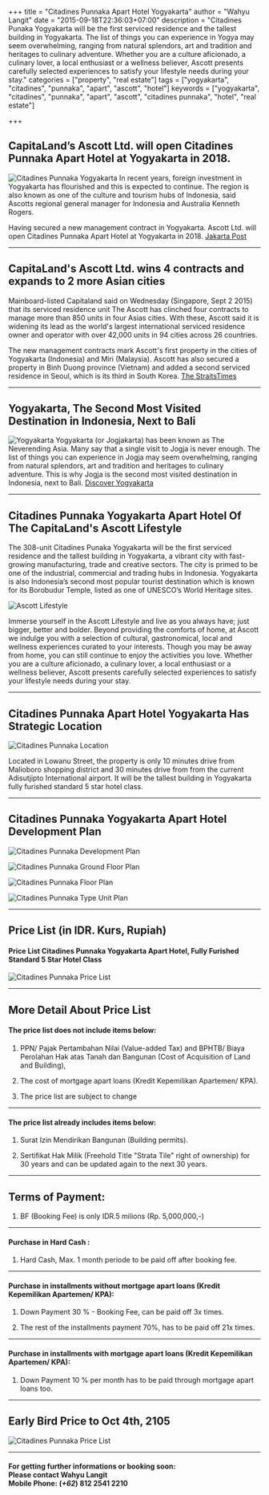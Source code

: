 +++
title = "Citadines Punnaka Apart Hotel Yogyakarta"
author = "Wahyu Langit"
date = "2015-09-18T22:36:03+07:00"
description = "Citadines Punaka Yogyakarta will be the first serviced residence and the tallest building in Yogyakarta. The list of things you can experience in Yogya may seem overwhelming, ranging from natural splendors, art and tradition and heritages to culinary adventure. Whether you are a culture aficionado, a culinary lover, a local enthusiast or a wellness believer, Ascott presents carefully selected experiences to satisfy your lifestyle needs during your stay."
categories = ["property", "real estate"]
tags = ["yogyakarta", "citadines", "punnaka", "apart", "ascott", "hotel"]
keywords = ["yogyakarta", "citadines", "punnaka", "apart", "ascott", "citadines punnaka", "hotel", "real estate"]

+++

## CapitaLand’s Ascott Ltd. will open Citadines Punnaka Apart Hotel at Yogyakarta in 2018.
![Citadines Punnaka Yogyakarta](https://lh3.googleusercontent.com/-CZwFyLs7oSU/VgkHETimP6I/AAAAAAAAAzE/uIH9OWf242k/s2048-Ic42/citadines-punnaka-yogyakarta.jpg) 
In recent years, foreign investment in Yogyakarta has flourished and this is expected to continue. The region is also known as one of the culture and tourism hubs of Indonesia, said Ascotts regional general manager for Indonesia and Australia Kenneth Rogers. 

Having secured a new management contract in Yogyakarta. Ascott Ltd. will open Citadines Punnaka Apart Hotel at Yogyakarta in 2018. [Jakarta Post](http://www.pressreader.com/indonesia/the-jakarta-post/20150907/282531542173808/TextView)

***

## CapitaLand's Ascott Ltd. wins 4 contracts and expands to 2 more Asian cities
Mainboard-listed Capitaland said on Wednesday (Singapore, Sept 2 2015) that its serviced residence unit The Ascott has clinched four contracts to manage more than 850 units in four Asias cities. With these, Ascott said it is widening its lead as the world's largest international serviced residence owner and operator with over 42,000 units in 94 cities across 26 countries.

The new management contracts mark Ascott's first property in the cities of Yogyakarta (Indonesia) and Miri (Malaysia). Ascott has also secured a property in Binh Duong province (Vietnam) and added a second serviced residence in Seoul, which is its third in South Korea. [The StraitsTimes](http://www.straitstimes.com/business/companies-markets/capitalands-ascott-wins-4-contracts-and-expands-to-2-more-asian-cities)

***

## Yogyakarta, The Second Most Visited Destination in Indonesia, Next to Bali
![Yogyakarta](https://lh3.googleusercontent.com/-OG2xnR_sfPw/VgkHEXym_aI/AAAAAAAAAzE/_ABYBGLxucI/s2048-Ic42/yogyakarta.jpg)
Yogyakarta (or Jogjakarta) has been known as The Neverending Asia. Many say that a single visit to Jogja is never enough. The list of things you can experience in Jogja may seem overwhelming, ranging from natural splendors, art and tradition and heritages to culinary adventure. This is why Jogja is the second most visited destination in Indonesia, next to Bali. [Discover Yogyakarta](http://www.indonesia.travel/id/discover-indonesia/region-detail/33/di-yogyakarta)

*****

## Citadines Punnaka Yogyakarta Apart Hotel Of The CapitaLand's Ascott Lifestyle
The 308-unit Citadines Punaka Yogyakarta will be the first serviced residence and the tallest building in Yogyakarta, a vibrant city with fast-growing manufacturing, trade and creative sectors. The city is primed to be one of the industrial, commercial and trading hubs in Indonesia. Yogyakarta is also Indonesia’s second most popular tourist destination which is known for its Borobudur Temple, listed as one of UNESCO’s World Heritage sites. 

![Ascott Lifestyle](https://lh3.googleusercontent.com/-m50OPESTyQg/VgkHEeceVtI/AAAAAAAAAzE/AP0LgTNy55c/s2048-Ic42/ascott-lifestyle.jpg)

Immerse yourself in the Ascott Lifestyle and live as you always have; just bigger, better and bolder. Beyond providing the comforts of home, at Ascott we indulge you with a selection of cultural, gastronomical, local and wellness experiences curated to your interests. Though you may be away from home, you can still continue to enjoy the activities you love. Whether you are a culture aficionado, a culinary lover, a local enthusiast or a wellness believer, Ascott presents carefully selected experiences to satisfy your lifestyle needs during your stay.

***

## Citadines Punnaka Apart Hotel Yogyakarta Has Strategic Location 
![Citadines Punnaka Location](https://lh3.googleusercontent.com/-JQ-4f4tfeJc/VgkHEaXXVyI/AAAAAAAAAzE/aCSlxuLsU2Q/s2048-Ic42/citadines-punnaka-location.jpg)

Located in Lowanu Street, the property is only 10 minutes drive from Malioboro shopping district and 30 minutes drive from from the current Adisutjipto International airport. It will be the tallest building in Yogyakarta fully furished standard 5 star hotel class.

***

## Citadines Punnaka Yogyakarta Apart Hotel Development Plan 
![Citadines Punnaka Development Plan](https://lh3.googleusercontent.com/-bL_odO-FQxU/VgkHEXaXq8I/AAAAAAAAAzE/uALPwRAhd2o/s2048-Ic42/citadines-punnaka-development-plan.jpg)

![Citadines Punnaka Ground Floor Plan](https://lh3.googleusercontent.com/-YvE9-n33O1w/VgkHETMMJaI/AAAAAAAAAzE/YuSaLzy_bA4/s2048-Ic42/citadines-punnaka-ground-floor-plan.jpg)

![Citadines Punnaka Floor Plan](https://lh3.googleusercontent.com/-Y2XAnPyYJn8/VgkHET4wlCI/AAAAAAAAAzE/YeLjRC2PNyM/s2048-Ic42/citadines-punnaka-floor-plan.jpg)

![Citadines Punnaka Type Unit Plan](https://lh3.googleusercontent.com/-mB-LJBg6l9g/VgkHEVOlZEI/AAAAAAAAAzE/5iiYBy0szGk/s2048-Ic42/citadines-punnaka-type-unit.jpg)

***

## Price List (in IDR. Kurs, Rupiah)
#### Price List Citadines Punnaka Yogyakarta Apart Hotel, Fully Furished Standard 5 Star Hotel Class
![Citadines Punnaka Price List](https://lh3.googleusercontent.com/-FJPP915VY4Q/VhVjWwcF3TI/AAAAAAAAA0c/6yfr8ebCLsY/s2048-Ic42/price-list-citadines-punnaka.jpg)

***

## More Detail About Price List 
#### The price list does not include items below:
1. PPN/ Pajak Pertambahan Nilai (Value-added Tax) and BPHTB/ Biaya Perolahan Hak atas Tanah dan Bangunan (Cost of Acquisition of Land and Building),

2. The cost of mortgage apart loans (Kredit Kepemilikan Apartemen/ KPA).

3. The price list are subject to change

***

#### The price list already includes items below:

1. Surat Izin Mendirikan Bangunan (Building permits).

2. Sertifikat Hak Milik (Freehold Title "Strata Tile" right of ownership) for 30 years and can be updated again to the next 30 years.

***

## Terms of Payment:
1. BF (Booking Fee) is only IDR.5 milions (Rp. 5,000,000,-)

***

#### Purchase in Hard Cash : 
1. Hard Cash, Max. 1 month periode to be paid off after booking fee.

***

#### Purchase in installments without mortgage apart loans (Kredit Kepemilikan Apartemen/ KPA):

1.  Down Payment  30 % - Booking Fee, can be paid off 3x times. 

2.  The rest of the installments payment 70%, has to be paid off 21x times.

***

#### Purchase in installments with mortgage apart loans (Kredit Kepemilikan Apartemen/ KPA): 

1.  Down Payment 10 %  per month has to be paid through mortgage apart loans too.

***

## Early Bird Price to Oct 4th, 2105
![Citadines Punnaka Price List](https://lh3.googleusercontent.com/-eEg60_e7qQ8/VhVjW6aSlzI/AAAAAAAAA0c/-jSE2aWKf6w/s2048-Ic42/price-list-citadines-punnaka-early-bird-price.jpg)

***

#### For getting further informations or booking soon: <br>**Please contact** Wahyu Langit<br/> **Mobile Phone:** (_+62_) 812 2541 2210 <br/> 